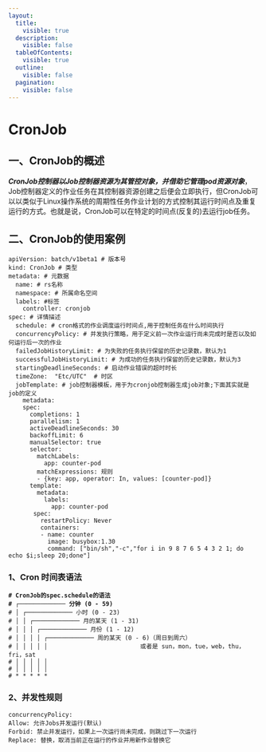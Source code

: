 ```yaml
---
layout:
  title:
    visible: true
  description:
    visible: false
  tableOfContents:
    visible: true
  outline:
    visible: false
  pagination:
    visible: false
---
```


# CronJob

## 一、CronJob的概述

_**CronJob控制器以Job控制器资源为其管控对象，并借助它管理pod资源对象**_，Job控制器定义的作业任务在其控制器资源创建之后便会立即执行，但CronJob可以以类似于Linux操作系统的周期性任务作业计划的方式控制其运行时间点及重复运行的方式。也就是说，CronJob可以在特定的时间点(反复的)去运行job任务。&#x20;

## 二、CronJob的使用案例

```
apiVersion: batch/v1beta1 # 版本号
kind: CronJob # 类型 
metadata: # 元数据
  name: # rs名称
  namespace: # 所属命名空间
  labels: #标签
    controller: cronjob
spec: # 详情描述
  schedule: # cron格式的作业调度运⾏时间点,⽤于控制任务在什么时间执⾏
  concurrencyPolicy: # 并发执⾏策略，⽤于定义前⼀次作业运⾏尚未完成时是否以及如何运⾏后⼀次的作业
  failedJobHistoryLimit: # 为失败的任务执⾏保留的历史记录数，默认为1
  successfulJobHistoryLimit: # 为成功的任务执⾏保留的历史记录数，默认为3
  startingDeadlineSeconds: # 启动作业错误的超时时⻓
  timeZone:  "Etc/UTC"  # 时区
  jobTemplate: # job控制器模板，⽤于为cronjob控制器⽣成job对象;下⾯其实就是job的定义
    metadata:
    spec:
      completions: 1
      parallelism: 1
      activeDeadlineSeconds: 30
      backoffLimit: 6
      manualSelector: true
      selector:
        matchLabels:
          app: counter-pod
        matchExpressions: 规则
        - {key: app, operator: In, values: [counter-pod]}
      template:
        metadata:
          labels:
            app: counter-pod
       spec:
         restartPolicy: Never
         containers:
         - name: counter
           image: busybox:1.30
           command: ["bin/sh","-c","for i in 9 8 7 6 5 4 3 2 1; do echo $i;sleep 20;done"]
```

### 1、Cron 时间表语法 <a href="#cron-schedule-syntax" id="cron-schedule-syntax"></a>

<pre><code><strong># CronJob的spec.schedule的语法
</strong><strong># ┌───────────── 分钟 (0 - 59)
</strong># │ ┌───────────── 小时 (0 - 23)
# │ │ ┌───────────── 月的某天 (1 - 31)
# │ │ │ ┌───────────── 月份 (1 - 12)
# │ │ │ │ ┌───────────── 周的某天 (0 - 6)（周日到周六）
# │ │ │ │ │                          或者是 sun，mon，tue，web，thu，fri，sat
# │ │ │ │ │
# │ │ │ │ │
# * * * * *
</code></pre>

### 2、并发性规则

```cobol
concurrencyPolicy: 
Allow: 允许Jobs并发运⾏(默认) 
Forbid: 禁⽌并发运⾏，如果上⼀次运⾏尚未完成，则跳过下⼀次运⾏ 
Replace: 替换，取消当前正在运⾏的作业并⽤新作业替换它
```
